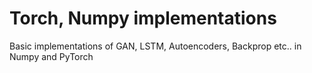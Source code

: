 # Torch, Numpy implementations
Basic implementations of GAN, LSTM, Autoencoders, Backprop etc.. in Numpy and PyTorch
